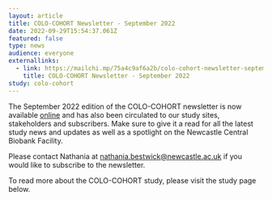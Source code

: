 ```yaml
---
layout: article
title: COLO-COHORT Newsletter - September 2022
date: 2022-09-29T15:54:37.061Z
featured: false
type: news
audience: everyone
externallinks:
  - link: https://mailchi.mp/75a4c9af6a2b/colo-cohort-newsletter-september-2022
    title: COLO-COHORT Newsletter - September 2022
study: colo-cohort
---
```

The September 2022 edition of the COLO-COHORT newsletter is now available [online](https://mailchi.mp/75a4c9af6a2b/colo-cohort-newsletter-september-2022) and has also been circulated to our study sites, stakeholders and subscribers. M﻿ake sure to give it a read for a﻿ll t﻿he latest study news and updates as well as a spotlight on the Newcastle Central Biobank Facility.

Please contact Nathania at nathania.bestwick@newcastle.ac.uk if you would like to subscribe to the newsletter.

To read more about the COLO-COHORT study, please visit the study page below.